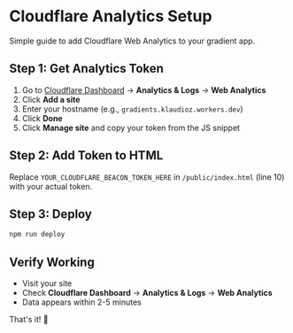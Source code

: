 # Cloudflare Analytics Setup

Simple guide to add Cloudflare Web Analytics to your gradient app.

## Step 1: Get Analytics Token

1. Go to [Cloudflare Dashboard](https://dash.cloudflare.com) → **Analytics & Logs** → **Web Analytics**
2. Click **Add a site**
3. Enter your hostname (e.g., `gradients.klaudioz.workers.dev`)
4. Click **Done**
5. Click **Manage site** and copy your token from the JS snippet

## Step 2: Add Token to HTML

Replace `YOUR_CLOUDFLARE_BEACON_TOKEN_HERE` in `/public/index.html` (line 10) with your actual token.

## Step 3: Deploy

```bash
npm run deploy
```

## Verify Working

- Visit your site
- Check **Cloudflare Dashboard** → **Analytics & Logs** → **Web Analytics**
- Data appears within 2-5 minutes

That's it! 🎉